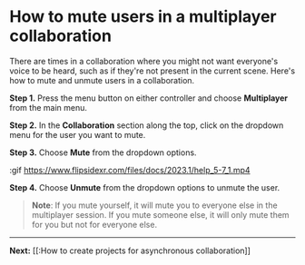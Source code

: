 # How to mute users in a multiplayer collaboration

There are times in a collaboration where you might not want everyone's voice to be heard, such as if they're not present in the current scene. Here's how to mute and unmute users in a collaboration.

**Step 1.** Press the menu button on either controller and choose **Multiplayer** from the main menu.

**Step 2.** In the **Collaboration** section along the top, click on the dropdown menu for the user you want to mute.

**Step 3.** Choose **Mute** from the dropdown options.

:gif https://www.flipsidexr.com/files/docs/2023.1/help_5-7_1.mp4

**Step 4.** Choose **Unmute** from the dropdown options to unmute the user.

> **Note**: If you mute yourself, it will mute you to everyone else in the multiplayer session. If you mute someone else, it will only mute them for you but not for everyone else.

---

**Next:** [[:How to create projects for asynchronous collaboration]]
